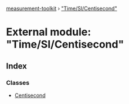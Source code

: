 [measurement-toolkit](../README.md) › ["Time/SI/Centisecond"](_time_si_centisecond_.md)

# External module: "Time/SI/Centisecond"

## Index

### Classes

* [Centisecond](../classes/_time_si_centisecond_.centisecond.md)
